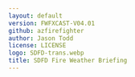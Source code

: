 ```yaml
---
layout: default
version: FWFXCAST-V04.01
github: azfirefighter
author: Jason Todd
license: LICENSE
logo: SDFD-trans.webp
title: SDFD Fire Weather Briefing
---
```

